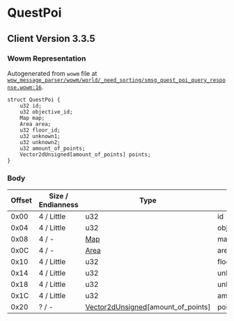 # QuestPoi

## Client Version 3.3.5

### Wowm Representation

Autogenerated from `wowm` file at [`wow_message_parser/wowm/world/_need_sorting/smsg_quest_poi_query_response.wowm:16`](https://github.com/gtker/wow_messages/tree/main/wow_message_parser/wowm/world/_need_sorting/smsg_quest_poi_query_response.wowm#L16).
```rust,ignore
struct QuestPoi {
    u32 id;
    u32 objective_id;
    Map map;
    Area area;
    u32 floor_id;
    u32 unknown1;
    u32 unknown2;
    u32 amount_of_points;
    Vector2dUnsigned[amount_of_points] points;
}
```
### Body

| Offset | Size / Endianness | Type | Name | Description | Comment |
| ------ | ----------------- | ---- | ---- | ----------- | ------- |
| 0x00 | 4 / Little | u32 | id |  |  |
| 0x04 | 4 / Little | u32 | objective_id |  |  |
| 0x08 | 4 / - | [Map](map.md) | map |  |  |
| 0x0C | 4 / - | [Area](area.md) | area |  |  |
| 0x10 | 4 / Little | u32 | floor_id |  |  |
| 0x14 | 4 / Little | u32 | unknown1 |  |  |
| 0x18 | 4 / Little | u32 | unknown2 |  |  |
| 0x1C | 4 / Little | u32 | amount_of_points |  |  |
| 0x20 | ? / - | [Vector2dUnsigned](vector2dunsigned.md)[amount_of_points] | points |  |  |


